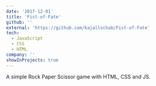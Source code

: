 ```yaml
---
date: '2017-12-01'
title: 'Fist-of-Fate'
github: ''
external: 'https://github.com/kajallochab/Fist-of-Fate'
tech:
  - JavaScript
  - CSS
  - HTML
company: ''
showInProjects: true
---
```


A simple Rock Paper Scissor game with HTML, CSS and JS.
